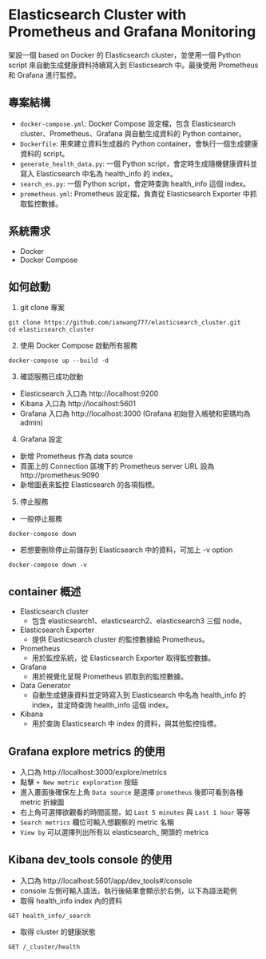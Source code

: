 # Elasticsearch Cluster with Prometheus and Grafana Monitoring

架設一個 based on Docker 的 Elasticsearch cluster，並使用一個 Python script 來自動生成健康資料持續寫入到 Elasticsearch 中。最後使用 Prometheus 和 Grafana 進行監控。

## 專案結構

- `docker-compose.yml`: Docker Compose 設定檔，包含 Elasticsearch cluster、Prometheus、Grafana 與自動生成資料的 Python container。
- `Dockerfile`: 用來建立資料生成器的 Python container，會執行一個生成健康資料的 script。
- `generate_health_data.py`: 一個 Python script，會定時生成隨機健康資料並寫入 Elasticsearch 中名為 health_info 的 index。
- `search_es.py`: 一個 Python script，會定時查詢 health_info 這個 index。
- `prometheus.yml`: Prometheus 設定檔，負責從 Elasticsearch Exporter 中抓取監控數據。

## 系統需求

- Docker
- Docker Compose

## 如何啟動

1. git clone 專案
```
git clone https://github.com/ianwang777/elasticsearch_cluster.git
cd elasticsearch_cluster
```

2. 使用 Docker Compose 啟動所有服務
```
docker-compose up --build -d
```

3. 確認服務已成功啟動
- Elasticsearch 入口為 http://localhost:9200
- Kibana 入口為 http://localhost:5601
- Grafana 入口為 http://localhost:3000 (Grafana 初始登入帳號和密碼均為 admin)

4. Grafana 設定
- 新增 Prometheus 作為 data source
- 頁面上的 Connection 區塊下的 Prometheus server URL 設為 http://prometheus:9090
- 新增圖表來監控 Elasticsearch 的各項指標。

5. 停止服務
- 一般停止服務
```
docker-compose down
```
- 若想要刪除停止前儲存到 Elasticsearch 中的資料，可加上 -v option
```
docker-compose down -v
```

## container 概述
- Elasticsearch cluster
    - 包含 elasticsearch1、elasticsearch2、elasticsearch3 三個 node。
- Elasticsearch Exporter
    - 提供 Elasticsearch cluster 的監控數據給 Prometheus。
- Prometheus
    - 用於監控系統，從 Elasticsearch Exporter 取得監控數據。
- Grafana
    - 用於視覺化呈現 Prometheus 抓取到的監控數據。
- Data Generator
    - 自動生成健康資料並定時寫入到 Elasticsearch 中名為 health_info 的 index，並定時查詢 health_info 這個 index。
- Kibana
    - 用於查詢 Elasticsearch 中 index 的資料，與其他監控指標。

## Grafana explore metrics 的使用
- 入口為 http://localhost:3000/explore/metrics
- 點擊 `+ New metric exploration` 按鈕
- 進入畫面後確保左上角 `Data source` 是選擇 `prometheus` 後即可看到各種 metric 折線圖
- 右上角可選擇欲觀看的時間區間，如 `Last 5 minutes` 與 `Last 1 hour` 等等
- `Search metrics` 欄位可輸入想觀察的 metric 名稱
- `View by` 可以選擇列出所有以 elasticsearch_ 開頭的 metrics

## Kibana dev_tools console 的使用
- 入口為 http://localhost:5601/app/dev_tools#/console
- console 左側可輸入語法，執行後結果會顯示於右側，以下為語法範例
- 取得 health_info index 內的資料
```
GET health_info/_search
```
- 取得 cluster 的健康狀態
```
GET /_cluster/health
```

